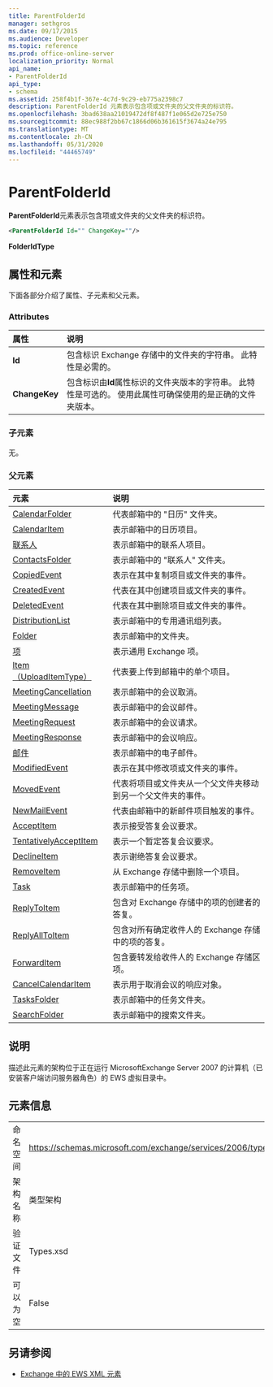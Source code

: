```yaml
---
title: ParentFolderId
manager: sethgros
ms.date: 09/17/2015
ms.audience: Developer
ms.topic: reference
ms.prod: office-online-server
localization_priority: Normal
api_name:
- ParentFolderId
api_type:
- schema
ms.assetid: 258f4b1f-367e-4c7d-9c29-eb775a2398c7
description: ParentFolderId 元素表示包含项或文件夹的父文件夹的标识符。
ms.openlocfilehash: 3bad638aa21019472df8f487f1e065d2e725e750
ms.sourcegitcommit: 88ec988f2bb67c1866d06b361615f3674a24e795
ms.translationtype: MT
ms.contentlocale: zh-CN
ms.lasthandoff: 05/31/2020
ms.locfileid: "44465749"
---
```

# <a name="parentfolderid"></a>ParentFolderId

**ParentFolderId**元素表示包含项或文件夹的父文件夹的标识符。 
  
```XML
<ParentFolderId Id="" ChangeKey=""/>
```

**FolderIdType**

## <a name="attributes-and-elements"></a>属性和元素

下面各部分介绍了属性、子元素和父元素。
  
### <a name="attributes"></a>Attributes

|**属性**|**说明**|
|:-----|:-----|
|**Id** <br/> |包含标识 Exchange 存储中的文件夹的字符串。 此特性是必需的。  <br/> |
|**ChangeKey** <br/> |包含标识由**Id**属性标识的文件夹版本的字符串。 此特性是可选的。 使用此属性可确保使用的是正确的文件夹版本。  <br/> |
   
### <a name="child-elements"></a>子元素

无。
  
### <a name="parent-elements"></a>父元素

|**元素**|**说明**|
|:-----|:-----|
|[CalendarFolder](calendarfolder.md) <br/> |代表邮箱中的 "日历" 文件夹。  <br/> |
|[CalendarItem](calendaritem.md) <br/> |表示邮箱中的日历项目。  <br/> |
|[联系人](contact.md) <br/> |表示邮箱中的联系人项目。  <br/> |
|[ContactsFolder](contactsfolder.md) <br/> |表示邮箱中的 "联系人" 文件夹。  <br/> |
|[CopiedEvent](copiedevent.md) <br/> |表示在其中复制项目或文件夹的事件。  <br/> |
|[CreatedEvent](createdevent.md) <br/> |代表在其中创建项目或文件夹的事件。  <br/> |
|[DeletedEvent](deletedevent.md) <br/> |代表在其中删除项目或文件夹的事件。  <br/> |
|[DistributionList](distributionlist.md) <br/> |表示邮箱中的专用通讯组列表。  <br/> |
|[Folder](folder.md) <br/> |表示邮箱中的文件夹。  <br/> |
|[项](item.md) <br/> |表示通用 Exchange 项。  <br/> |
|[Item （UploadItemType）](item-uploaditemtype.md) <br/> |代表要上传到邮箱中的单个项目。  <br/> |
|[MeetingCancellation](meetingcancellation.md) <br/> |表示邮箱中的会议取消。  <br/> |
|[MeetingMessage](meetingmessage.md) <br/> |表示邮箱中的会议邮件。  <br/> |
|[MeetingRequest](meetingrequest.md) <br/> |表示邮箱中的会议请求。  <br/> |
|[MeetingResponse](meetingresponse.md) <br/> |表示邮箱中的会议响应。  <br/> |
|[邮件](message-ex15websvcsotherref.md) <br/> |表示邮箱中的电子邮件。  <br/> |
|[ModifiedEvent](modifiedevent.md) <br/> |表示在其中修改项或文件夹的事件。  <br/> |
|[MovedEvent](movedevent.md) <br/> |代表将项目或文件夹从一个父文件夹移动到另一个父文件夹的事件。  <br/> |
|[NewMailEvent](newmailevent.md) <br/> |代表由邮箱中的新邮件项目触发的事件。  <br/> |
|[AcceptItem](acceptitem.md) <br/> |表示接受答复会议要求。  <br/> |
|[TentativelyAcceptItem](tentativelyacceptitem.md) <br/> |表示一个暂定答复会议要求。  <br/> |
|[DeclineItem](declineitem.md) <br/> |表示谢绝答复会议要求。  <br/> |
|[RemoveItem](removeitem.md) <br/> |从 Exchange 存储中删除一个项目。  <br/> |
|[Task](task.md) <br/> |表示邮箱中的任务项。  <br/> |
|[ReplyToItem](replytoitem.md) <br/> |包含对 Exchange 存储中的项的创建者的答复。  <br/> |
|[ReplyAllToItem](replyalltoitem.md) <br/> |包含对所有确定收件人的 Exchange 存储中的项的答复。  <br/> |
|[ForwardItem](forwarditem.md) <br/> |包含要转发给收件人的 Exchange 存储区项。  <br/> |
|[CancelCalendarItem](cancelcalendaritem.md) <br/> |表示用于取消会议的响应对象。  <br/> |
|[TasksFolder](tasksfolder.md) <br/> |表示邮箱中的任务文件夹。  <br/> |
|[SearchFolder](searchfolder.md) <br/> |表示邮箱中的搜索文件夹。  <br/> |
   
## <a name="remarks"></a>说明

描述此元素的架构位于正在运行 MicrosoftExchange Server 2007 的计算机（已安装客户端访问服务器角色）的 EWS 虚拟目录中。
  
## <a name="element-information"></a>元素信息

|||
|:-----|:-----|
|命名空间  <br/> |https://schemas.microsoft.com/exchange/services/2006/types  <br/> |
|架构名称  <br/> |类型架构  <br/> |
|验证文件  <br/> |Types.xsd  <br/> |
|可以为空  <br/> |False  <br/> |
   
## <a name="see-also"></a>另请参阅

- [Exchange 中的 EWS XML 元素](ews-xml-elements-in-exchange.md)

